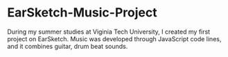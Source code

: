 # EarSketch-Music-Project
During my summer studies at Viginia Tech University, I created my first project on EarSketch. Music was developed through JavaScript code lines, and it combines guitar, drum beat sounds.
